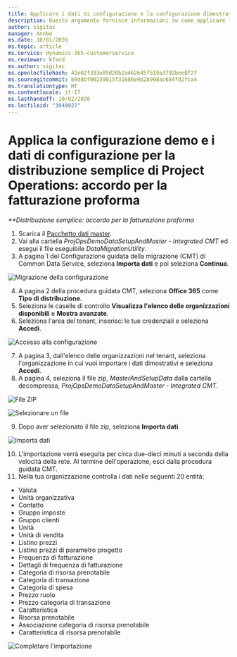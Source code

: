 ```yaml
---
title: Applicare i dati di configurazione e la configurazione dimostrativa
description: Questo argomento fornisce informazioni su come applicare la configurazione dimostrativa i dati di configurazione in Project Operations.
author: sigitac
manager: Annbe
ms.date: 10/01/2020
ms.topic: article
ms.service: dynamics-365-customerservice
ms.reviewer: kfend
ms.author: sigitac
ms.openlocfilehash: 42e02f393e89d20b2a462645f519a3792bee8f2f
ms.sourcegitcommit: b9d8bf00239815f31686e9b28998ac684fd2fca4
ms.translationtype: HT
ms.contentlocale: it-IT
ms.lasthandoff: 10/02/2020
ms.locfileid: "3948927"
---
```

# <a name="apply-demo-setup-and-configuration-data-for-project-operations-lite-deployment---deal-to-proforma-invoicing"></a>Applica la configurazione demo e i dati di configurazione per la distribuzione semplice di Project Operations: accordo per la fatturazione proforma

_**Distribuzione semplice: accordo per la fatturazione proforma_

1. Scarica il [Pacchetto dati master](https://download.microsoft.com/download/3/4/1/341bf279-a64f-4baa-af31-ce624859b518/ProjOpsSampleSetupData%20-%20CE%20only%20CMT.zip). 
2. Vai alla cartella *ProjOpsDemoDataSetupAndMaster - Integrated CMT* ed esegui il file eseguibile *DataMigrationUtility*.
3. A pagina 1 del Configurazione guidata della migrazione (CMT) di Common Data Service, seleziona **Importa dati** e poi seleziona **Continua**.

![Migrazione della configurazione](./media/1ConfigurationMigration.png)

4. A pagina 2 della procedura guidata CMT, seleziona **Office 365** come **Tipo di distribuzione**.
5. Seleziona le caselle di controllo **Visualizza l'elenco delle organizzazioni disponibili** e **Mostra avanzate**.
6. Seleziona l'area del tenant, inserisci le tue credenziali e seleziona **Accedi**.

![Accesso alla configurazione](./media/2ConfigurationSignin.png)

7. A pagina 3, dall'elenco delle organizzazioni nel tenant, seleziona l'organizzazione in cui vuoi importare i dati dimostrativi e seleziona **Accedi**.
8. A pagina 4, seleziona il file zip, *MasterAndSetupData* dalla cartella decompressa, *ProjOpsDemoDataSetupAndMaster - Integrated CMT*.

![File ZIP](./media/3ZipFile.png)

![Selezionare un file](./media/4SelectAFile.png)

9. Dopo aver selezionato il file zip, seleziona **Importa dati**.

![Importa dati](./media/5ImportData.png)

10. L'importazione verrà eseguita per circa due-dieci minuti a seconda della velocità della rete. Al termine dell'operazione, esci dalla procedura guidata CMT. 
11. Nella tua organizzazione controlla i dati nelle seguenti 20 entità:

- Valuta
- Unità organizzativa
- Contatto
- Gruppo imposte
- Gruppo clienti
- Unità
- Unità di vendita
- Listino prezzi
- Listino prezzi di parametro progetto
- Frequenza di fatturazione
- Dettagli di frequenza di fatturazione
- Categoria di risorsa prenotabile
- Categoria di transazione
- Categoria di spesa
- Prezzo ruolo
- Prezzo categoria di transazione
- Caratteristica
- Risorsa prenotabile
- Associazione categoria di risorsa prenotabile
- Caratteristica di risorsa prenotabile

![Completare l'importazione](./media/6CompleteImport.png)
